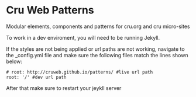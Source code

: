 Cru Web Patterns
============

Modular elements, components and patterns for cru.org and cru micro-sites

To work in a dev enviroment, you will need to be running Jekyll. 

If the styles are not being applied or url paths are not working, navigate to the _config.yml file and make sure the following files match the lines shown below:

```
# root: http://cruweb.github.io/patterns/ #live url path
root: '/' #dev url path
```

After that make sure to restart your jeykll server 